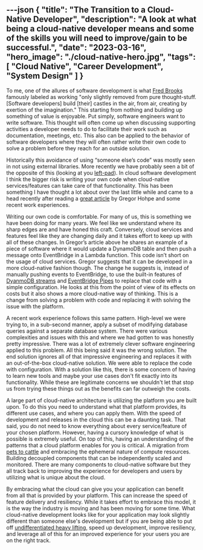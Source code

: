 ---json
{
  "title": "The Transition to a Cloud-Native Developer",
  "description": "A look at what being a cloud-native developer means and some of the skills you will need to improve/gain to be successful.",
  "date": "2023-03-16",
  "hero_image": "./cloud-native-hero.jpg",
  "tags": [
    "Cloud Native",
    "Career Development",
    "System Design"
  ]
}
---

To me, one of the allures of software development is what [Fred Brooks](https://en.wikiquote.org/wiki/Fred_Brooks) famously labeled as working "only slightly removed from pure thought-stuff. [Software developers] build [their] castles in the air, from air, creating by exertion of the imagination." This starting from nothing and building up something of value is enjoyable. Put simply, software engineers want to write software. This thought will often come up when discussing supporting activities a developer needs to do to facilitate their work such as documentation, meetings, etc. This also can be applied to the behavior of software developers where they will often rather write their own code to solve a problem before they reach for an outside solution.

Historically this avoidance of using “someone else’s code” was mostly seen in not using external libraries. More recently we have probably seen a bit of the opposite of this (looking at you [left-pad](https://www.theregister.com/2016/03/23/npm_left_pad_chaos/)). In cloud software development I think the bigger risk is writing your own code when cloud-native services/features can take care of that functionality. This has been something I have thought a lot about over the last little while and came to a head recently after reading a [great article](https://architectelevator.com/cloud/cloud-decoupling-cost/) by Gregor Hohpe and some recent work experiences.

Writing our own code is comfortable. For many of us, this is something we have been doing for many years. We feel like we understand where its sharp edges are and have honed this craft. Conversely, cloud services and features feel like they are changing daily and it takes effort to keep up with all of these changes. In Gregor’s article above he shares an example of a piece of software where it would update a DynamoDB table and then push a message onto EventBridge in a Lambda function. This code isn’t short on the usage of cloud services. Gregor suggests that it can be developed in a more cloud-native fashion though. The change he suggests is, instead of manually pushing events to EventBridge, to use the built-in features of [DyanmoDB streams](https://docs.aws.amazon.com/amazondynamodb/latest/developerguide/Streams.html) and [EventBridge Pipes](https://docs.aws.amazon.com/eventbridge/latest/userguide/eb-pipes.html) to replace that code with a simple configuration. He looks at this from the point of view of its effects on costs but it also shows a more cloud-native way of thinking. This is a change from solving a problem with code and replacing it with solving the issue with the platform.

A recent work experience follows this same pattern. High-level we were trying to, in a sub-second manner, apply a subset of modifying database queries against a separate database system. There were various complexities and issues with this and where we had gotten to was honestly pretty impressive. There was a lot of extremely clever software engineering applied to this problem. All this being said it was the wrong solution. The end solution ignores all of that impressive engineering and replaces it with an out-of-the-box cloud-native solution. We were able to replace the code with configuration. With a solution like this, there is some concern of having to learn new tools and maybe your use cases don't fit exactly into its functionality. While these are legitimate concerns we shouldn't let that stop us from trying these things out as the benefits can far outweigh the costs.

A large part of cloud-native architecture is utilizing the platform you are built upon. To do this you need to understand what that platform provides, its different use cases, and where you can apply them. With the speed of development and releases in the cloud this can be a daunting task. That said, you do not need to know everything about every service/feature of your chosen platform. However, having a cursory knowledge of what is possible is extremely useful. On top of this, having an understanding of the patterns that a cloud platform enables for you is critical. A migration from [pets to cattle](https://www.copado.com/devops-hub/blog/pets-vs-cattle-more-than-an-analogy-for-modern-infrastructures) and embracing the ephemeral nature of compute resources. Building decoupled components that can be independently scaled and monitored. There are many components to cloud-native software but they all track back to improving the experience for developers and users by utilizing what is unique about the cloud.

By embracing what the cloud can give you your application can benefit from all that is provided by your platform. This can increase the speed of feature delivery and resiliency. While it takes effort to embrace this model, it is the way the industry is moving and has been moving for some time. What cloud-native development looks like for your application may look slightly different than someone else's development but if you are being able to put off [undifferentiated heavy lifting](https://nodramadevops.com/2019/02/identifying-undifferentiated-heavy-lifting/), speed up development, improve resiliency, and leverage all of this for an improved experience for your users you are on the right track.
